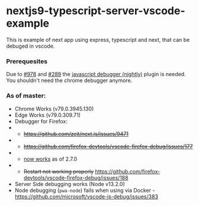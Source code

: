 # nextjs9-typescript-server-vscode-example

This is example of next app using express, typescript and next, that can be debuged in vscode.

### Prerequesites

Due to [#978](https://github.com/microsoft/vscode-chrome-debug/issues/978) and [#289](https://github.com/microsoft/vscode-js-debug/issues/289) the [javascript debugger (nightly)](https://marketplace.visualstudio.com/items?itemName=ms-vscode.js-debug-nightly) plugin is needed. You shouldn't need the chrome debugger anymore.

### As of master:

- Chrome Works (v79.0.3945.130)
- Edge Works (v79.0.309.71)
- Debugger for Firefox:
- - ~~https://github.com/zeit/next.js/issues/9471~~
- - ~~https://github.com/firefox-devtools/vscode-firefox-debug/issues/177~~
- - [now works](https://github.com/firefox-devtools/vscode-firefox-debug/issues/177#issuecomment-591005586) as of 2.7.0
- - ~~Restart not working properly~~ https://github.com/firefox-devtools/vscode-firefox-debug/issues/188
- Server Side debugging works (Node v13.2.0)
- Node debugging (`pwa-node`) fails when using via Docker - https://github.com/microsoft/vscode-js-debug/issues/383
